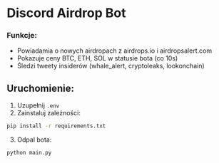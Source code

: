 # Discord Airdrop Bot

### Funkcje:
- Powiadamia o nowych airdropach z airdrops.io i airdropsalert.com
- Pokazuje ceny BTC, ETH, SOL w statusie bota (co 10s)
- Śledzi tweety insiderów (whale_alert, cryptoleaks, lookonchain)

## Uruchomienie:
1. Uzupełnij `.env`
2. Zainstaluj zależności:
```bash
pip install -r requirements.txt
```
3. Odpal bota:
```bash
python main.py
```
